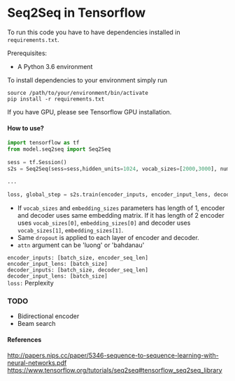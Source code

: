 # Seq2Seq in Tensorflow
To run this code you have to have dependencies installed in ``requirements.txt``.  

Prerequisites:
- A Python 3.6 environment

To install dependencies to your environment simply run 
 
``source /path/to/your/environment/bin/activate``  
``pip install -r requirements.txt``  

If you have GPU, please see Tensorflow GPU installation.
#### How to use?
```python
import tensorflow as tf
from model.seq2seq import Seq2Seq
 
sess = tf.Session()
s2s = Seq2Seq(sess=sess,hidden_units=1024, vocab_sizes=[2000,3000], num_layers=1, embedding_sizes=[200, 300])
 
...
 
loss, global_step = s2s.train(encoder_inputs, encoder_input_lens, decoder_inputs, decoder_inputs_lens)
```

* If ```vocab_sizes``` and ```embedding_sizes``` parameters has length of 1, encoder and decoder uses same
embedding matrix. If it has length of 2 encoder uses ```vocab_sizes[0]```, ```embedding_sizes[0]``` and decoder
uses ```vocab_sizes[1]```, ```embedding_sizes[1]```.
* Same ```dropout``` is applied to each layer of encoder and decoder.
* ```attn``` argument can be 'luong' or 'bahdanau'

```encoder_inputs: [batch_size, encoder_seq_len]```  
```encoder_input_lens: [batch_size]```  
```decoder_inputs: [batch_size, decoder_seq_len]```  
```decoder_input_lens: [batch_size]```  
```loss:``` Perplexity

### TODO
- Bidirectional encoder
- Beam search

#### References
http://papers.nips.cc/paper/5346-sequence-to-sequence-learning-with-neural-networks.pdf
https://www.tensorflow.org/tutorials/seq2seq#tensorflow_seq2seq_library